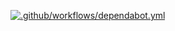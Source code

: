 [![.github/workflows/dependabot.yml](https://github.com/skunkworksza/www/actions/workflows/dependabot.yml/badge.svg?branch=main)](https://github.com/skunkworksza/www/actions/workflows/dependabot.yml)
